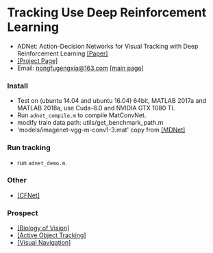 # Tracking Use Deep Reinforcement Learning

- ADNet: Action-Decision Networks for Visual Tracking with Deep Reinforcement Learning [[Paper]](https://drive.google.com/open?id=0B34VXh5mZ22cZUs2Umc1cjlBMFU)
- [[Project Page]](https://sites.google.com/view/cvpr2017-adnet) 
- Email: nongfugengxia@163.com [[main page]](https://github.com/donghaiwang)
  
### Install
- Test on (ubuntu 14.04 and ubuntu 16.04) 64bit, MATLAB 2017a and MATLAB 2018a, use Cuda-8.0 and NVIDIA GTX 1080 TI.
- Run `adnet_compile.m` to compile MatConvNet.
- modify train data path: utils/get_benchmark_path.m
- 'models/imagenet-vgg-m-conv1-3.mat' copy from [[MDNet]](https://github.com/HyeonseobNam/MDNet/blob/master/models/imagenet-vgg-m-conv1-3.mat)

### Run tracking
- run `adnet_demo.m`.

### Other
- [[CFNet]](https://blog.csdn.net/discoverer100/article/details/79758131?utm_source=blogxgwz1)

### Prospect
- [[Biology of Vision]](http://www.nature.com/articles/s41586-018-0102-6)
- [[Active Object Tracking]](https://arxiv.org/abs/1808.03405)
- [[Visual Navigation]](https://arxiv.org/abs/1609.05143)



